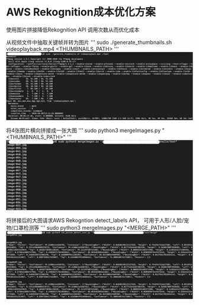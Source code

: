 # AWS Rekognition成本优化方案
使用图片拼接降低Rekognition API 调用次数从而优化成本

从视频文件中抽取关键帧并转为图片
'''
sudo ./generate_thumbnails.sh videoplayback.mp4 <THUMBNAILS_PATH>
'''
![](docs/gengerate_thumbnails.png)

将4张图片横向拼接成一张大图
'''
sudo python3 mergeImages.py "<THUMBNAILS_PATH>"
'''
![](docs/merge-images.png)

将拼接后的大图请求AWS Rekogntion detect_labels API， 可用于人形/人脸/宠物/口罩检测等
'''
sudo python3 mergeImages.py "<MERGE_PATH>"
'''
![](docs/rek-detect-person.png)

